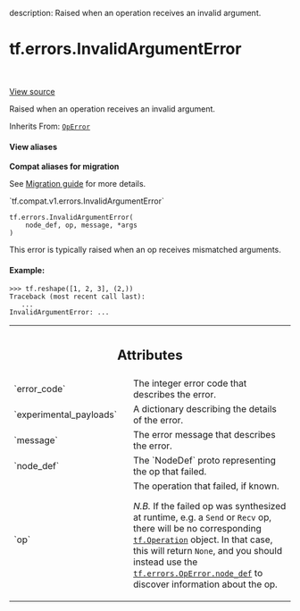 description: Raised when an operation receives an invalid argument.

<div itemscope itemtype="http://developers.google.com/ReferenceObject">
<meta itemprop="name" content="tf.errors.InvalidArgumentError" />
<meta itemprop="path" content="Stable" />
<meta itemprop="property" content="__init__"/>
</div>

# tf.errors.InvalidArgumentError

<!-- Insert buttons and diff -->

<table class="tfo-notebook-buttons tfo-api nocontent" align="left">

</table>

<a target="_blank" class="external" href="/code/stable/tensorflow/python/framework/errors_impl.py">View source</a>



Raised when an operation receives an invalid argument.

Inherits From: [`OpError`](../../tf/errors/OpError.md)

<section class="expandable">
  <h4 class="showalways">View aliases</h4>
  <p>
<b>Compat aliases for migration</b>
<p>See
<a href="https://www.tensorflow.org/guide/migrate">Migration guide</a> for
more details.</p>
<p>`tf.compat.v1.errors.InvalidArgumentError`</p>
</p>
</section>

<pre class="devsite-click-to-copy prettyprint lang-py tfo-signature-link">
<code>tf.errors.InvalidArgumentError(
    node_def, op, message, *args
)
</code></pre>



<!-- Placeholder for "Used in" -->

This error is typically raised when an op receives mismatched arguments.

#### Example:



```
>>> tf.reshape([1, 2, 3], (2,))
Traceback (most recent call last):
   ...
InvalidArgumentError: ...
```




<!-- Tabular view -->
 <table class="responsive fixed orange">
<colgroup><col width="214px"><col></colgroup>
<tr><th colspan="2"><h2 class="add-link">Attributes</h2></th></tr>

<tr>
<td>
`error_code`
</td>
<td>
The integer error code that describes the error.
</td>
</tr><tr>
<td>
`experimental_payloads`
</td>
<td>
A dictionary describing the details of the error.
</td>
</tr><tr>
<td>
`message`
</td>
<td>
The error message that describes the error.
</td>
</tr><tr>
<td>
`node_def`
</td>
<td>
The `NodeDef` proto representing the op that failed.
</td>
</tr><tr>
<td>
`op`
</td>
<td>
The operation that failed, if known.

*N.B.* If the failed op was synthesized at runtime, e.g. a `Send`
or `Recv` op, there will be no corresponding
<a href="../../tf/Operation.md"><code>tf.Operation</code></a>
object.  In that case, this will return `None`, and you should
instead use the <a href="../../tf/errors/OpError.md#node_def"><code>tf.errors.OpError.node_def</code></a> to
discover information about the op.
</td>
</tr>
</table>



